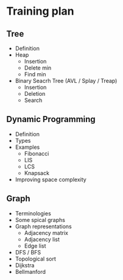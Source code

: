 # Training plan

## Tree
 * Definition 
 * Heap
   * Insertion
   * Delete min
   * Find min   
 * Binary Seacrh Tree (AVL / Splay / Treap)
   * Insertion
   * Deletion
   * Search

## Dynamic Programming
 * Definition
 * Types
 * Examples
   * Fibonacci
   * LIS
   * LCS
   * Knapsack   
 * Improving space complexity

## Graph
 * Terminologies
 * Some spical graphs
 * Graph representations
   * Adjacency matrix
   * Adjacency list   
   * Edge list
 * DFS / BFS
 * Topological sort
 * Dijkstra
 * Bellmanford
